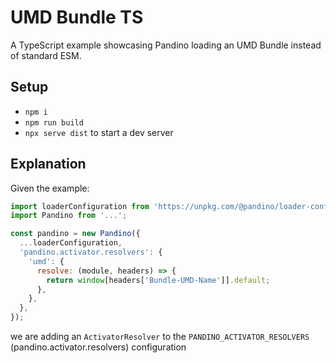 # UMD Bundle TS

A TypeScript example showcasing Pandino loading an UMD Bundle instead of standard ESM.

## Setup
- `npm i`
- `npm run build`
- `npx serve dist` to start a dev server

## Explanation

Given the example:

```javascript
import loaderConfiguration from 'https://unpkg.com/@pandino/loader-configuration-dom/dist/loader-configuration-dom.mjs';
import Pandino from '...';

const pandino = new Pandino({
  ...loaderConfiguration,
  'pandino.activator.resolvers': {
    'umd': {
      resolve: (module, headers) => {
        return window[headers['Bundle-UMD-Name']].default;
      },
    },
  },
});
```

we are adding an `ActivatorResolver` to the `PANDINO_ACTIVATOR_RESOLVERS` (pandino.activator.resolvers) configuration
